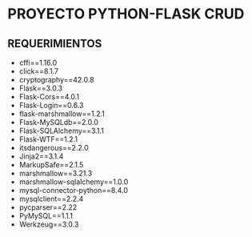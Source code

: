 # PROYECTO PYTHON-FLASK CRUD
## REQUERIMIENTOS

* cffi==1.16.0
* click==8.1.7
* cryptography==42.0.8
* Flask==3.0.3
* Flask-Cors==4.0.1
* Flask-Login==0.6.3
* flask-marshmallow==1.2.1
* Flask-MySQLdb==2.0.0
* Flask-SQLAlchemy==3.1.1
* Flask-WTF==1.2.1
* itsdangerous==2.2.0
* Jinja2==3.1.4
* MarkupSafe==2.1.5
* marshmallow==3.21.3
* marshmallow-sqlalchemy==1.0.0
* mysql-connector-python==8.4.0
* mysqlclient==2.2.4
* pycparser==2.22
* PyMySQL==1.1.1
* Werkzeug==3.0.3


